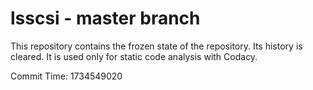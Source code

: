 # lsscsi - master branch

This repository contains the frozen state of the repository.
Its history is cleared. It is used only for static code
analysis with Codacy.

Commit Time: 1734549020
